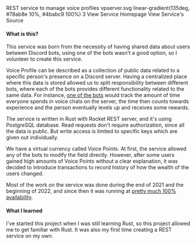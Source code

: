 <title>Voice Profile Server</title>
<desc>REST service to manage voice profiles</desc>
<icon>vpserver.svg</icon>
<background>linear-gradient(135deg, #78ab8e 10%, #4babc9 100%)</background>
<order>3</order>
<side href="https://vp.thejebforge.com/">View Service Homepage</side>
<side href="https://gitlab.com/TheJebForge/voiceprofile_server">View Service's Source</side>

#### What is this?

This service was born from the necessity of having shared data about users between Discord bots, using one of the bots
wasn't a good option, so I volunteer to create this service.

Voice Profile can be described as a collection of public data related to a specific person's presence on a Discord server.
Having a centralized place where this data is stored allowed us to split responsibility between different bots, where
each of the bots provides different functionality related to the same data. For instance, [one of the bots](https://github.com/7S8Grimoire/SaintSeed) 
would track the amount of time everyone spends in voice chats on the server, the time then counts towards experience 
and the person eventually levels up and receives some rewards.

The service is written in Rust with Rocket REST server, and it's using PostgreSQL database. 
Read requests don't require authorization, since all the data is public. But write access is limited to specific
keys which are given out individually.

We have a virtual currency called Voice Points. At first, the service allowed any of the bots to modify the field
directly. However, after some users gained high amounts of Voice Points without a clear explanation, it was decided to
introduce transactions to record history of how the wealth of the users changed.

Most of the work on the service was done during the end of 2021 and the beginning of 2022, and since then it was running
at [pretty much 100% availability](https://vpstatus.thejebforge.com/).

#### What I learned

I've started this project when I was still learning Rust, so this project allowed me to get familiar with Rust. It was
also my first time creating a REST service on my own.